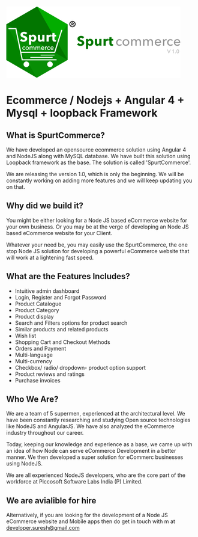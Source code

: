 ![alt text](/img/spurtcommerce-logo.png "spurtcommerce Logo")

# Ecommerce / Nodejs + Angular 4 + Mysql + loopback Framework


## What is SpurtCommerce?

We have developed an opensource ecommerce solution using Angular 4 and NodeJS along with MySQL database. We have built this solution using Loopback framework as the base. The solution is called 'SpurtCommerce'.


We are releasing the version 1.0, which is only the beginning. We will be constantly working on adding more features and we will keep updating you on that. 


## Why did we build it?

You might be either looking for a Node JS based eCommerce website  for your own business. Or you may be at the verge of developing an Node JS based eCommerce website for your Client. 

Whatever your need be, you may easily use the SpurtCommerce, the one stop Node JS solution for developing a powerful eCommerce website that will work at a lightening fast speed. 

## What are the Features Includes?

* Intuitive admin dashboard
* Login, Register and Forgot Password
* Product Catalogue
* Product Category
* Product display
* Search and Filters options for product search
* Similar products and related products 
* Wish list 
* Shopping Cart and Checkout Methods 
* Orders and Payment 
* Multi-language 
* Multi-currency
* Checkbox/ radio/ dropdown- product option support 
* Product reviews and ratings 
* Purchase invoices 


##  Who We Are?

We are a team of 5 supermen, experienced at the architectural level. We have been constantly researching and studying Open source technologies like NodeJS and AngularJS. We have also analyzed the eCommerce industry throughout our career. 

Today, keeping our knowledge and experience as a base, we came up with an idea of how Node can serve eCommerce Development in a better manner. We then developed a super solution for eCommerc businesses using NodeJS. 

We are all experienced NodeJS developers, who are the core part of the workforce at Piccosoft Software Labs India (P) Limited.

## We are avialible for hire

Alternatively, if you are looking for the development of a Node JS eCommerce website and Mobile apps then do get in touch with m at developer.suresh@gmail.com



